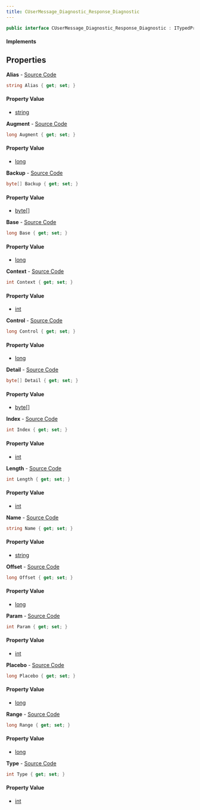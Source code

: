 ```yaml
---
title: CUserMessage_Diagnostic_Response_Diagnostic
---
```


```csharp
public interface CUserMessage_Diagnostic_Response_Diagnostic : ITypedProtobuf<CUserMessage_Diagnostic_Response_Diagnostic>, INativeHandle
```

#### Implements

## Properties

**Alias** - [Source Code](https://github.com/swiftly-solution/swiftlys2/blob/master/managed/src/SwiftlyS2.Generated/Protobufs/Interfaces/CUserMessage_Diagnostic_Response_Diagnostic.cs#L40)

```csharp
string Alias { get; set; }
```

#### Property Value

- [string](https://learn.microsoft.com/dotnet/api/system.string)

**Augment** - [Source Code](https://github.com/swiftly-solution/swiftlys2/blob/master/managed/src/SwiftlyS2.Generated/Protobufs/Interfaces/CUserMessage_Diagnostic_Response_Diagnostic.cs#L52)

```csharp
long Augment { get; set; }
```

#### Property Value

- [long](https://learn.microsoft.com/dotnet/api/system.int64)

**Backup** - [Source Code](https://github.com/swiftly-solution/swiftlys2/blob/master/managed/src/SwiftlyS2.Generated/Protobufs/Interfaces/CUserMessage_Diagnostic_Response_Diagnostic.cs#L43)

```csharp
byte[] Backup { get; set; }
```

#### Property Value

- [byte](https://learn.microsoft.com/dotnet/api/system.byte)[]

**Base** - [Source Code](https://github.com/swiftly-solution/swiftlys2/blob/master/managed/src/SwiftlyS2.Generated/Protobufs/Interfaces/CUserMessage_Diagnostic_Response_Diagnostic.cs#L28)

```csharp
long Base { get; set; }
```

#### Property Value

- [long](https://learn.microsoft.com/dotnet/api/system.int64)

**Context** - [Source Code](https://github.com/swiftly-solution/swiftlys2/blob/master/managed/src/SwiftlyS2.Generated/Protobufs/Interfaces/CUserMessage_Diagnostic_Response_Diagnostic.cs#L46)

```csharp
int Context { get; set; }
```

#### Property Value

- [int](https://learn.microsoft.com/dotnet/api/system.int32)

**Control** - [Source Code](https://github.com/swiftly-solution/swiftlys2/blob/master/managed/src/SwiftlyS2.Generated/Protobufs/Interfaces/CUserMessage_Diagnostic_Response_Diagnostic.cs#L49)

```csharp
long Control { get; set; }
```

#### Property Value

- [long](https://learn.microsoft.com/dotnet/api/system.int64)

**Detail** - [Source Code](https://github.com/swiftly-solution/swiftlys2/blob/master/managed/src/SwiftlyS2.Generated/Protobufs/Interfaces/CUserMessage_Diagnostic_Response_Diagnostic.cs#L25)

```csharp
byte[] Detail { get; set; }
```

#### Property Value

- [byte](https://learn.microsoft.com/dotnet/api/system.byte)[]

**Index** - [Source Code](https://github.com/swiftly-solution/swiftlys2/blob/master/managed/src/SwiftlyS2.Generated/Protobufs/Interfaces/CUserMessage_Diagnostic_Response_Diagnostic.cs#L13)

```csharp
int Index { get; set; }
```

#### Property Value

- [int](https://learn.microsoft.com/dotnet/api/system.int32)

**Length** - [Source Code](https://github.com/swiftly-solution/swiftlys2/blob/master/managed/src/SwiftlyS2.Generated/Protobufs/Interfaces/CUserMessage_Diagnostic_Response_Diagnostic.cs#L22)

```csharp
int Length { get; set; }
```

#### Property Value

- [int](https://learn.microsoft.com/dotnet/api/system.int32)

**Name** - [Source Code](https://github.com/swiftly-solution/swiftlys2/blob/master/managed/src/SwiftlyS2.Generated/Protobufs/Interfaces/CUserMessage_Diagnostic_Response_Diagnostic.cs#L37)

```csharp
string Name { get; set; }
```

#### Property Value

- [string](https://learn.microsoft.com/dotnet/api/system.string)

**Offset** - [Source Code](https://github.com/swiftly-solution/swiftlys2/blob/master/managed/src/SwiftlyS2.Generated/Protobufs/Interfaces/CUserMessage_Diagnostic_Response_Diagnostic.cs#L16)

```csharp
long Offset { get; set; }
```

#### Property Value

- [long](https://learn.microsoft.com/dotnet/api/system.int64)

**Param** - [Source Code](https://github.com/swiftly-solution/swiftlys2/blob/master/managed/src/SwiftlyS2.Generated/Protobufs/Interfaces/CUserMessage_Diagnostic_Response_Diagnostic.cs#L19)

```csharp
int Param { get; set; }
```

#### Property Value

- [int](https://learn.microsoft.com/dotnet/api/system.int32)

**Placebo** - [Source Code](https://github.com/swiftly-solution/swiftlys2/blob/master/managed/src/SwiftlyS2.Generated/Protobufs/Interfaces/CUserMessage_Diagnostic_Response_Diagnostic.cs#L55)

```csharp
long Placebo { get; set; }
```

#### Property Value

- [long](https://learn.microsoft.com/dotnet/api/system.int64)

**Range** - [Source Code](https://github.com/swiftly-solution/swiftlys2/blob/master/managed/src/SwiftlyS2.Generated/Protobufs/Interfaces/CUserMessage_Diagnostic_Response_Diagnostic.cs#L31)

```csharp
long Range { get; set; }
```

#### Property Value

- [long](https://learn.microsoft.com/dotnet/api/system.int64)

**Type** - [Source Code](https://github.com/swiftly-solution/swiftlys2/blob/master/managed/src/SwiftlyS2.Generated/Protobufs/Interfaces/CUserMessage_Diagnostic_Response_Diagnostic.cs#L34)

```csharp
int Type { get; set; }
```

#### Property Value

- [int](https://learn.microsoft.com/dotnet/api/system.int32)

